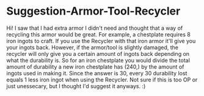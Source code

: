 # Suggestion-Armor-Tool-Recycler
Hi! I saw that I had extra armor I didn't need and thought that a way of recycling this armor would be great. For example, a chestplate requires 8 iron ingots to craft. If you use the Recycler with that iron armor it'll give you your ingots back. However, if the armor/tool is slightly damaged, the recycler will only give you a certain amount of ingots back depending on what the durability is. So for an iron chestplate you would divide the total amount of durability a new iron chestplate has (240,) by the amount of ingots used in making it. Since the answer is 30, every 30 durability lost equals 1 less iron ingot when using the Recycler. Not sure if this is too OP or just unessecary, but I thought I'd suggest it anyways. :) 
